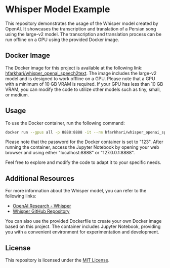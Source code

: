 # Whisper Model Example

This repository demonstrates the usage of the Whisper model created by OpenAI. It showcases the transcription and translation of a Persian song using the large-v2 model. The transcription and translation process can be run offline on a GPU using the provided Docker image.

## Docker Image

The Docker image for this project is available at the following link: [hfarkhari/whisper_openai_speech2text](https://hub.docker.com/r/hfarkhari/whisper_openai_speech2text). The image includes the large-v2 model and is designed to work offline on a GPU. Please note that a GPU with a minimum of 10 GB VRAM is required. If your GPU has less than 10 GB VRAM, you can modify the code to utilize other models such as tiny, small, or medium.

## Usage

To use the Docker container, run the following command:

```bash
docker run --gpus all -p 8888:8888 -it --rm hfarkhari/whisper_openai_speech2text:large-v2
```

Please note that the password for the Docker container is set to "123". After running the container, access the Jupyter Notebook by opening your web browser and using either "localhost:8888" or "127.0.0.1:8888".

Feel free to explore and modify the code to adapt it to your specific needs.

## Additional Resources

For more information about the Whisper model, you can refer to the following links:

- [OpenAI Research - Whisper](https://openai.com/research/whisper)
- [Whisper GitHub Repository](https://github.com/openai/whisper)

You can also use the provided Dockerfile to create your own Docker image based on this project. The container includes Jupyter Notebook, providing you with a convenient environment for experimentation and development.

## License

This repository is licensed under the [MIT License](LICENSE).
